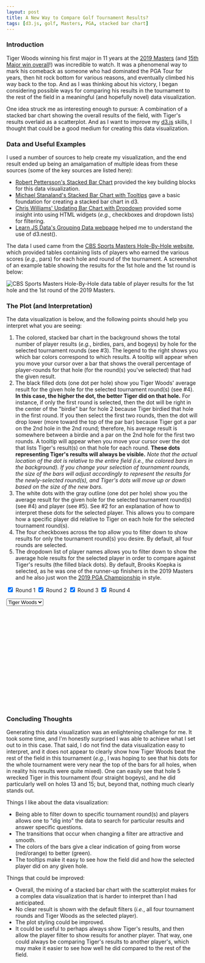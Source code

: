 ```yaml
---
layout: post
title: A New Way to Compare Golf Tournament Results?
tags: [d3.js, golf, Masters, PGA, stacked bar chart]
---
```


### Introduction
Tiger Woods winning his first major in 11 years at the [2019 Masters](https://www.masters.com/index.html) (and [15th Major win overall](https://en.wikipedia.org/wiki/List_of_career_achievements_by_Tiger_Woods)!) was incredible to watch.  It was a phenomenal way to mark his comeback as someone who had dominated the PGA Tour for years, then hit rock bottom for various reasons, and eventually climbed his way back to the top. And as I was thinking about his victory, I began considering possible ways for comparing his results in the tournament to the rest of the field in a meaningful (and hopefully novel) data visualization.  

One idea struck me as interesting enough to pursue: A combination of a stacked bar chart showing the overall results of the field, with Tiger's results overlaid as a scatterplot.  And as I want to improve my [d3.js](https://d3js.org/) skills, I thought that could be a good medium for creating this data visualization.

### Data and Useful Examples
I used a number of sources to help create my visualization, and the end result ended up being an amalgamation of multiple ideas from these sources (some of the key sources are listed here):
- [Robert Pettersson's Stacked Bar Chart](https://bl.ocks.org/LemoNode/5a64865728c6059ed89388b5f83d6b67) provided the key building blocks for this data visualization.
- [Michael Stanaland's Stacked Bar Chart with Tooltips](http://bl.ocks.org/mstanaland/6100713) gave a basic foundation for creating a stacked bar chart in d3.
- [Chris Williams' Updating Bar Chart with Dropdown](http://bl.ocks.org/williaster/10ef968ccfdc71c30ef8) provided some insight into using HTML widgets (_e.g._, checkboxes and dropdown lists) for filtering. 
- [Learn JS Data's Grouping Data webpage](http://learnjsdata.com/group_data.html) helped me to understand the use of d3.nest().

The data I used came from the [CBS Sports Masters Hole-By-Hole website](https://www.cbssports.com/golf/tournaments/masters/course/description_1), which provided tables containing lists of players who earned the various scores (_e.g._, pars) for each hole and round of the tournament.  A screenshot of an example table showing the results for the 1st hole and the 1st round is below:

![CBS Sports Masters Hole-By-Hole data table of player results for the 1st hole and the 1st round of the 2019 Masters.]({{http://rahosbach.github.io}}/img/masters_2019/data_table_hole1_round1.png)

### The Plot (and Interpretation)
The data visualization is below, and the following points should help you interpret what you are seeing:
1. The colored, stacked bar chart in the background shows the total number of player results (_e.g._, birdies, pars, and bogeys) by hole for the selected tournament rounds (see #3).  The legend to the right shows you which bar colors correspond to which results.  A tooltip will appear when you move your cursor over a bar that shows the overall percentage of player-rounds for that hole (for the round(s) you've selected) that had the given result.
2. The black filled dots (one dot per hole) show you Tiger Woods' average result for the given hole for the selected tournament round(s) (see #4).  **In this case, the higher the dot, the better Tiger did on that hole.**  For instance, if only the first round is selected, then the dot will be right in the center of the "birdie" bar for hole 2 because Tiger birdied that hole in the first round.  If you then select the first two rounds, then the dot will drop lower (more toward the top of the par bar) because Tiger got a par on the 2nd hole in the 2nd round; therefore, his average result is somewhere between a birdie and a par on the 2nd hole for the first two rounds.  A tooltip will appear when you move your cursor over the dot that lists Tiger's result(s) on that hole for each round.  **These dots representing Tiger's results will always be visible.**
_Note that the actual location of the dot is relative to the entire field (_i.e._, the colored bars in the background).  If you change your selection of tournament rounds, the size of the bars will adjust accordingly to represent the results for the newly-selected round(s), and Tiger's dots will move up or down based on the size of the new bars._  
3. The white dots with the gray outline (one dot per hole) show you the average result for the given hole for the selected tournament round(s) (see #4) and player (see #5).  See #2 for an explanation of how to interpret these dots for the selected player.  This allows you to compare how a specific player did relative to Tiger on each hole for the selected tournament round(s).
4. The four checkboxes across the top allow you to filter down to show results for only the tournament round(s) you desire.  By default, all four rounds are selected.
5. The dropdown list of player names allows you to filter down to show the average hole results for the selected player in order to compare against Tiger's results (the filled black dots).  By default, Brooks Koepka is selected, as he was one of the runner-up finishers in the 2019 Masters and he also just won the [2019 PGA Championship](https://www.pga.com/events/pgachampionship/2019-pga-championship-everything-you-need-know) in style.

<input type="checkbox" class="myCheckbox" value="1" checked> Round 1
<input type="checkbox" class="myCheckbox" value="2" checked> Round 2
<input type="checkbox" class="myCheckbox" value="3" checked> Round 3
<input type="checkbox" class="myCheckbox" value="4" checked> Round 4
<div></div>
<select class="playerList">
  <option value="Tiger Woods" selected="selected">Tiger Woods</option>
</select>
<div id="content"></div>
<svg width="960" height="500"></svg>
<style>
  div.tooltip {   
  position: absolute;           
  text-align: center; 
  vertical-align: middle;          
  width: auto;                 
  height: auto;                 
  padding: 2px;             
  font: 12px sans-serif;    
  color: white;    
  background: gray;   
  border: 0px;      
  border-radius: 8px;           
  pointer-events: none;         
}

div.tooltip2 {   
  position: absolute;           
  text-align: left; 
  vertical-align: center;          
  width: auto;                 
  height: auto;                 
  padding: 2px;             
  font: 12px sans-serif;    
  color: white;    
  background: gray;   
  border: 0px;      
  border-radius: 8px;           
  pointer-events: none;         
}
</style>
<script src="https://d3js.org/d3.v4.min.js"></script>
<script src="https://d3js.org/queue.v1.min.js"></script>
<script>
  // Setup svg using Bostock's margin convention
var margin = {top: 20, right: 160, bottom: 35, left: 30};

var width = 960 - margin.left - margin.right,
    height = 500 - margin.top - margin.bottom;
    
var div = d3.select("body")
    .append("div")
    .attr("class", "tooltip")
    .style("opacity", 0);
var div2 = d3.select("body")
    .append("div")
    .attr("class", "tooltip2")
    .style("opacity", 0);

queue()
    .defer(d3.csv, "https://raw.githubusercontent.com/rahosbach/rahosbach.github.io/master/_data/masters2019_players_wide.csv")
    .await(ready);

function ready(error, masters_total_results) {
  if (error) throw error;

    var keys = ['Other', 'Double Bogey', 'Bogey', 'Par', 'Birdie', 'Eagle'];

    var svg = d3.select("svg")
        .attr("width", width + margin.left + margin.right)
        .attr("height", height + margin.top + margin.bottom);

    var g = svg.append("g").attr("transform", "translate(" + margin.left + "," + margin.top + ")");

    // set x scale
    var x = d3.scaleBand()
        .rangeRound([0, width])
        .paddingInner(0.05)
        .align(0.1);

    // set y scale
    var y = d3.scaleLinear()
        .rangeRound([height, 0]);

    // set the colors
    var z = d3.scaleOrdinal()
        .range(["#dc143c", "#f16e43", "#fcac63", "#d3d3d3", "#a4d86e", "#22964f"])
        .domain(keys);

    g.append("g")
      .attr("class", "x-axis")
      .attr("transform", "translate(0," + height + ")")
      .call(d3.axisBottom(x));

    // text label for the x axis
    g.append("text")             
        .attr("transform",
              "translate(" + (width/2) + " ," + 
                             (height + margin.top + 10) + ")")
        .style("text-anchor", "middle")
        .text("Hole");

    g.append("g")
      .attr("class", "y-axis")
      .call(d3.axisLeft(y).ticks(null, "s"))
      .append("text")
      .attr("x", 2)
      .attr("y", y(y.ticks().pop()) + 0.5)
      .attr("dy", "0.32em")
      .attr("fill", "#000")
      .attr("font-weight", "bold")
      .attr("text-anchor", "start");

    var legend = g.append("g")
      .attr("font-family", "sans-serif")
      .attr("font-size", 10)
      .attr("text-anchor", "end")
      .selectAll("g")
      .data(keys.slice().reverse())
      .enter().append("g")
      .attr("transform", function(d, i) { return "translate(80," + i * 19 + ")"; });

    legend.append("rect")
      .attr("x", width - 19)
      .attr("width", 19)
      .attr("height", 19)
      .attr("stroke", "lightgray")
      .attr("fill", z);

    legend.append("text")
      .attr("x", width - 24)
      .attr("y", 9.5)
      .attr("dy", "0.32em")
      .text(function(d) { return d; });

    update(0);

    function update(speed) {

      var choices = [];
      d3.selectAll(".myCheckbox").each(function(d){
        cb = d3.select(this);
        if(cb.property("checked")){
          choices.push(cb.property("value"));
        }
      });

      var data = masters_total_results.map(function(d) {
            return {
              Round: d.Round,
              Hole: d.Hole,
              Eagle: d.Eagle,
              Birdie: d.Birdie,
              Par: d.Par,
              Bogey: d.Bogey,
              'Double Bogey': d['Double Bogey'],
              Other: d.Other}
      });

      if(choices.length > 0){
          newdata = data.filter(function(d,i){return choices.includes(d.Round);});
        } else {
          d3.selectAll(".myCheckbox").property('checked', true);
          newdata = data; 
        }

      names = {};
      newdata.forEach(function(dataidx) {
        for (keyidx=0; keyidx < keys.length; ++keyidx){
            nameslist = dataidx[keys[keyidx]].replace(/�/g, "").trim().split(",");
            for (nameidx=0; nameidx < nameslist.length; ++nameidx) {
              if (nameslist[nameidx] != "NA") {
                if (nameslist[nameidx][0] != " ") {
                  if (nameslist[nameidx] != "Tiger Woods") {
                    names[nameslist[nameidx]] = [];
                  };
                }; 
              };
            };
        };
      });

      d3.select(".playerList").selectAll("option")
        .data(Object.keys(names).sort())
        .enter()
        .append("option")
        .text(function(d){ return d; })
        .attr("value", function(d){ return d; });

      var countfunct = function(data, name) {
        if (data[name] == "NA") {
          return 0;
        } else {
          return +((data[name].match(/,/g) || []).length + 1);
        }
      };

      var nest = d3.nest().
        key(function(d) { return d.Hole; }).
        rollup(function(d) { return {
          Eagle: d3.sum(d, function(e) { 
            return countfunct(e, "Eagle");
          }),
          Birdie: d3.sum(d, function(e) { 
            return countfunct(e, "Birdie");
          }),
          Par: d3.sum(d, function(e) { 
            return countfunct(e, "Par");
          }),
          Bogey: d3.sum(d, function(e) { 
            return countfunct(e, "Bogey");
          }),
          "Double Bogey": d3.sum(d, function(e) { 
            return countfunct(e, "Double Bogey");
          }),
          Other: d3.sum(d, function(e) { 
            return countfunct(e, "Other");
          }),
        };}).entries(newdata);

    var total = 0;
    for (dataidx=0; dataidx < nest.length; ++dataidx){
      if (+nest[dataidx].key == 1) {
        for (key=0; key < keys.length; ++key) {
        total += +nest[dataidx]["value"][keys[key]];
        }
      }
    }

    x.domain(nest.map(function(d) { return d.key; }));
    y.domain([0, total]);
    z.domain(keys);

    g.selectAll(".y-axis").transition().duration(speed)
      .call(d3.axisLeft(y).ticks(null, "s"))
    g.selectAll(".x-axis").transition().duration(speed)
      .call(d3.axisBottom(x).tickSizeOuter(0))

    var data = []
    nest.forEach(function(hole) {
      data.push({
        Hole: hole.key,
        Eagle: hole.value.Eagle,
        Birdie: hole.value.Birdie,
        Par: hole.value.Par,
        Bogey: hole.value.Bogey,
        "Double Bogey": hole.value["Double Bogey"],
        Other: hole.value.Other
      });
    });

    var group = g.selectAll("g.layer")
      .data(d3.stack().keys(keys)(data), d => d.key)
    group.exit().remove()

    group.enter().append("g")
      .classed("layer", true)
      .attr("fill", d => z(d.key));

    var bars = g.selectAll("g.layer").selectAll("rect")
      .data(d => d, e => e.data.Hole);

    bars.exit().remove()

    bars.enter().append("rect")
      .attr("width", x.bandwidth())
      .attr("stroke", "lightgray")
      .merge(bars)
      .on("mouseover", function() { 
        div.transition()
        .duration(200)
        .style("opacity", .9); })
      .on("mouseout", function() { 
        div.transition()
          .duration(200)
          .style("opacity", 0); })
      .on("mousemove", function(d) {
        div.html(d3.format(".2n")((d[1]-d[0])/total*100) + "%")
          .style("left", (d3.event.pageX) + "px")     
          .style("top", (d3.event.pageY - 150) + "px"); })
      .transition().duration(speed)
      .attr("x", d => x(d.data.Hole))
      .attr("y", d => y(d[1]))
      .attr("height", d => y(d[0]) - y(d[1])) 

    // Prep the tooltip bits, initial display is hidden
    var div = d3.select("body")
      .append("div")
      .attr("class", "tooltip")
      .style("opacity", 0);

    var div2 = d3.select("body")
      .append("div")
      .attr("class", "tooltip2")
      .style("opacity", 0);

    var countTotal = function(data, result) {
      sumtotal = 0
      for (keyidx=0; keyidx < keys.length; ++keyidx) {
        if (keys[keyidx] == result) {
          sumtotal += data[keys[keyidx]] / 2;
          break;
        } else {
          sumtotal += data[keys[keyidx]];
        }
      }
      return sumtotal;
    };

    var playerresults = [];
    var tigerresults = [];
    for (newdataidx=0; newdataidx < newdata.length; ++newdataidx) {
      for (keyidx=0; keyidx < keys.length; ++keyidx) {
        if (newdata[newdataidx][keys[keyidx]].includes(d3.select(".playerList").node().value)) {
          playerresults.push({
            round: newdata[newdataidx].Round,
            hole: newdata[newdataidx].Hole,
            result: keys[keyidx],
            numresult: countTotal(data.filter(function(d){ return d.Hole == newdata[newdataidx].Hole})[0], keys[keyidx])
          });};
        if (newdata[newdataidx][keys[keyidx]].includes("Tiger Woods")) {
          tigerresults.push({
            round: newdata[newdataidx].Round,
            hole: newdata[newdataidx].Hole,
            result: keys[keyidx],
            numresult: countTotal(data.filter(function(d){ return d.Hole == newdata[newdataidx].Hole})[0], keys[keyidx])
          });};
        };
      };
    
    var averagePlayerResultByHole = d3.nest()
      .key(function(d) { return d.hole; })
      .rollup(function(v) { return d3.mean(v, function(d) { return d.numresult; }); })
      .entries(playerresults);
    var averageTigerResultByHole = d3.nest()
      .key(function(d) { return d.hole; })
      .rollup(function(v) { return d3.mean(v, function(d) { return d.numresult; }); })
      .entries(tigerresults);

    var nestedPlayerResults = d3.nest()
      .key(function(d) { return d.hole; })
      .entries(playerresults);
    var nestedTigerResults = d3.nest()
      .key(function(d) { return d.hole; })
      .entries(tigerresults);

    var playerResultsListByHole = [];
    var tigerResultsListByHole = [];
    for (idx = 0; idx < nestedPlayerResults.length; ++idx) {
      results = []
      for (valueidx = 0; valueidx < nestedPlayerResults[idx].values.length; ++valueidx) {
        results.push(nestedPlayerResults[idx].values[valueidx].result);
      };
      playerResultsListByHole.push({
          hole: nestedPlayerResults[idx].key,
          results: results
        });
    };

    for (idx = 0; idx < nestedTigerResults.length; ++idx) {
      results = []
      for (valueidx = 0; valueidx < nestedTigerResults[idx].values.length; ++valueidx) {
        results.push(nestedTigerResults[idx].values[valueidx].result);
      };
      tigerResultsListByHole.push({
          hole: nestedTigerResults[idx].key,
          results: results
        });
    };

    var dots = g.selectAll("g.layer").selectAll(".dot")
      .data(averagePlayerResultByHole);
    var tigerdots = g.selectAll("g.layer").selectAll(".tigerdot")
      .data(averageTigerResultByHole);

    dots.exit().remove();
    tigerdots.exit().remove();

    dots.enter().append("circle")
      .attr("class", "dot")
      .attr("r", 4.5)
      .merge(dots)
      .on("mouseover", function() { 
        div2.transition()
        .duration(200)
        .style("opacity", .9); })
      .on("mouseout", function() { 
        div2.transition()
        .duration(200)
        .style("opacity", 0); })
      .on("mousemove", function(d) {
        div2.html(d3.select(".playerList").node().value + ":<br>" + playerResultsListByHole[+d.key-1]['results'])
          .style("left", (d3.event.pageX) + "px")     
          .style("top", (d3.event.pageY - 20) + "px");
      })
      .transition().duration(speed)
      .attr("cx", d => x(d.key) + (x.bandwidth() / 2))
      .attr("cy", d => y(d.value))
      .style("fill", "white")
      .style("stroke", "gray")
      .style("stroke-width", 2)

    tigerdots.enter().append("circle")
      .attr("class", "tigerdot")
      .attr("r", 4.5)
      .merge(tigerdots)
      .on("mouseover", function() { 
        div2.transition()
        .duration(200)
        .style("opacity", .9); })
      .on("mouseout", function() { 
        div2.transition()
        .duration(200)
        .style("opacity", 0); })
      .on("mousemove", function(d) {
        div2.html("Tiger Woods:<br>" + tigerResultsListByHole[+d.key-1]['results'])
          .style("left", (d3.event.pageX) + "px")     
          .style("top", (d3.event.pageY - 20) + "px");
      })
      .transition().duration(speed)
      .attr("cx", d => x(d.key) + (x.bandwidth() / 2))
      .attr("cy", d => y(d.value))
      .style("fill", "black")
      .style("stroke", "black")
      .style("stroke-width", 2)

  var checkbox = d3.selectAll(".myCheckbox")
    .on("click", function() {
      update(750)
    });
  var playerlist = d3.selectAll(".playerList")
    .on("change", function() {
      update(750)
    });
};
};
</script>

### Concluding Thoughts
Generating this data visualization was an enlightening challenge for me.  It took some time, and I'm honestly surprised I was able to achieve what I set out to in this case.  That said, I do not find the data visualization easy to interpret, and it does not appear to clearly show how Tiger Woods beat the rest of the field in this tournament (_e.g._, I was hoping to see that his dots for the whole tournament were very near the top of the bars for all holes, when in reality his results were quite mixed).  One can easily see that hole 5 wrecked Tiger in this tournament (four straight bogeys), and he did particularly well on holes 13 and 15; but, beyond that, nothing much clearly stands out.

Things I like about the data visualization:
- Being able to filter down to specific tournament round(s) and players allows one to "dig into" the data to search for particular results and answer specific questions.
- The transitions that occur when changing a filter are attractive and smooth.
- The colors of the bars give a clear indication of going from worse (red/orange) to better (green).
- The tooltips make it easy to see how the field did and how the selected player did on any given hole.

Things that could be improved:
- Overall, the mixing of a stacked bar chart with the scatterplot makes for a complex data visualization that is harder to interpret than I had anticipated.
- No clear result is shown with the default filters (_i.e._, all four tournament rounds and Tiger Woods as the selected player).
- The plot styling could be improved.
- It could be useful to perhaps always show Tiger's results, and then allow the player filter to show results for another player.  That way, one could always be comparing Tiger's results to another player's, which may make it easier to see how well he did compared to the rest of the field.
